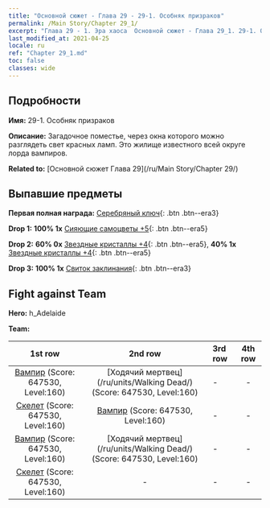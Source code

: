 ```yaml
---
title: "Основной сюжет - Глава 29 - 29-1. Особняк призраков"
permalink: /Main Story/Chapter 29_1/
excerpt: "Глава 29 - 1. Эра хаоса  Основной сюжет - Глава 29_1. 29-1. Особняк призраков"
last_modified_at: 2021-04-25
locale: ru
ref: "Chapter 29_1.md"
toc: false
classes: wide
---
```


## Подробности

 **Имя:** 29-1. Особняк призраков

 **Описание:** Загадочное поместье, через окна которого можно разглядеть свет красных ламп. Это жилище известного всей округе лорда вампиров.

 **Related to:** [Основной сюжет Глава 29](/ru/Main Story/Chapter 29/)

## Выпавшие предметы

 **Первая полная награда:** [Серебряный ключ](/ItemsRU/con_693/){: .btn .btn--era3}

 **Drop 1:** **100% 1x** [Сияющие самоцветы +5](/ItemsRU/mat_100/){: .btn .btn--era5}

 **Drop 2:** **60% 0x** [Звездные кристаллы +4](/ItemsRU/mat_94/){: .btn .btn--era5}, **40% 1x** [Звездные кристаллы +4](/ItemsRU/mat_94/){: .btn .btn--era5}

 **Drop 3:** **100% 1x** [Свиток заклинания](/ItemsRU/con_694/){: .btn .btn--era3}


## Fight against Team
 **Hero:** h_Adelaide

 **Team:**


  | 1st row | 2nd row | 3rd row | 4th row |
  |:----:|:----:|:----|:----:|
  | [Вампир](/ru/units/Vampire/) (Score: 647530, Level:160)  | [Ходячий мертвец](/ru/units/Walking Dead/) (Score: 647530, Level:160)  | - | - |
  | [Скелет](/ru/units/Skeleton/) (Score: 647530, Level:160)  | [Вампир](/ru/units/Vampire/) (Score: 647530, Level:160)  | - | - |
  | [Вампир](/ru/units/Vampire/) (Score: 647530, Level:160)  | [Ходячий мертвец](/ru/units/Walking Dead/) (Score: 647530, Level:160)  | - | - |
  | [Скелет](/ru/units/Skeleton/) (Score: 647530, Level:160)  | - | - | - |


